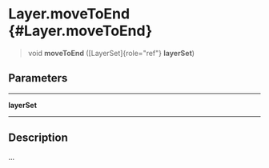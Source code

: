 Layer.moveToEnd {#Layer.moveToEnd}
===============

> void **moveToEnd** ([LayerSet]{role="ref"} **layerSet**)

Parameters
----------

  -------------- --
  **layerSet**   
  -------------- --

Description
-----------

\...
